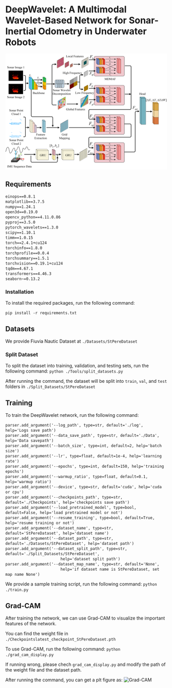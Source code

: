 # DeepWavelet: A Multimodal Wavelet-Based Network for Sonar-Inertial Odometry in Underwater Robots

![DeepWavelet architecture](Images/framework.png)

## Requirements
```
einops==0.8.1
matplotlib==3.7.5
numpy==1.24.1
open3d==0.19.0
opencv_python==4.11.0.86
pyproj==3.5.0
pytorch_wavelets==1.3.0
scipy==1.10.1
timm==1.0.15
torch==2.4.1+cu124
torchinfo==1.8.0
torchprofile==0.0.4
torchsummary==1.5.1
torchvision==0.19.1+cu124
tqdm==4.67.1
transformers==4.46.3
seaborn~=0.13.2
```

### Installation
To install the required packages, run the following command:

    pip install -r requirements.txt

## Datasets
We provide Fiuvia Nautic Dataset at `./Datasets/StPereDataset`

### Split Dataset
To split the dataset into training, validation, and testing sets, run the following command: 
`python ./Tools/split_datasets.py`

After running the command, the dataset will be split into `train`, `val`, and `test` folders in `./Split_Datasets/StPereDataset`

## Training
To train the DeepWavelet network, run the following command:
```
parser.add_argument('--log_path', type=str, default='./log', help='Logs save path')
parser.add_argument('--data_save_path', type=str, default='./Data', help='Data savepath')
parser.add_argument('--batch_size', type=int, default=2, help='batch size')
parser.add_argument('--lr', type=float, default=1e-4, help='learning rate')
parser.add_argument('--epochs', type=int, default=150, help='training epochs')
parser.add_argument('--warmup_ratio', type=float, default=0.1, help='warmup ratio')
parser.add_argument('--device', type=str, default='cuda', help='cuda or cpu')
parser.add_argument('--checkpoints_path', type=str, default='./Checkpoints', help='checkpoints save path')
parser.add_argument('--load_pretrained_model', type=bool, default=False, help='load pretrained model or not')
parser.add_argument('--resume_training', type=bool, default=True, help='resume training or not')
parser.add_argument('--dataset_name', type=str, default='StPereDataset', help='dataset name')
parser.add_argument('--dataset_path', type=str, default='./Datasets/StPereDataset', help='dataset path')
parser.add_argument('--dataset_split_path', type=str, default='./Split_Datasets/StPereDataset',
                        help='dataset split path')
parser.add_argument('--dataset_map_name', type=str, default='None',
                        help='if dataset name is StPereDataset, set map name None')
```

We provide a sample training script, run the following command:
`python ./train.py`

## Grad-CAM
After training the network, we can use Grad-CAM to visualize the important features of the network. 

You can find the weight file in `./Checkpointslatest_checkpoint_StPereDataset.pth`

To use Grad-CAM, run the following command:
`python ./grad_cam_display.py`

If running wrong, please chech `grad_cam_display.py` and modify the path of the weight file and the dataset path.

After running the command, you can get a plt figure as:
![Grad-CAM](Images/./cam.png)





